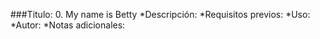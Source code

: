 ###Titulo: 0. My name is Betty
*Descripción:
*Requisitos previos:
*Uso:
*Autor:
*Notas adicionales:
